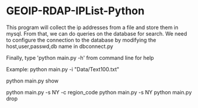# GEOIP-RDAP-IPList-Python
This program will collect the ip addresses from a file and store them in mysql. From that, we can do queries on the database for search. We need to configure the connection to the database by modifying the host,user,passwd,db name in dbconnect.py

Finally, type 'python main.py -h' from command line for help

Example: 
python main.py -i "Data/Text100.txt"

python main.py show

python main.py -s NY -c region_code
python main.py -s NY 
python main.py drop
